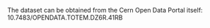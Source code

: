 The dataset can be obtained from the Cern Open Data Portal itself: 10.7483/OPENDATA.TOTEM.DZ6R.41RB 
